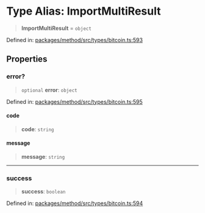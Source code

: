 # Type Alias: ImportMultiResult

> **ImportMultiResult** = `object`

Defined in: [packages/method/src/types/bitcoin.ts:593](https://github.com/dcdpr/did-btcr2-js/blob/4a717493e735221d072999f212891939f4de3f23/packages/method/src/types/bitcoin.ts#L593)

## Properties

### error?

> `optional` **error**: `object`

Defined in: [packages/method/src/types/bitcoin.ts:595](https://github.com/dcdpr/did-btcr2-js/blob/4a717493e735221d072999f212891939f4de3f23/packages/method/src/types/bitcoin.ts#L595)

#### code

> **code**: `string`

#### message

> **message**: `string`

***

### success

> **success**: `boolean`

Defined in: [packages/method/src/types/bitcoin.ts:594](https://github.com/dcdpr/did-btcr2-js/blob/4a717493e735221d072999f212891939f4de3f23/packages/method/src/types/bitcoin.ts#L594)
